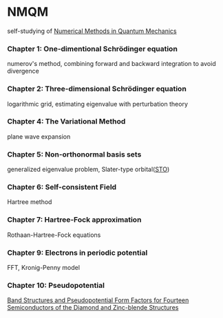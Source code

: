 # NMQM
self-studying of [Numerical Methods in Quantum Mechanics](http://www.fisica.uniud.it/~giannozz/Corsi/MQ/mq.html)


### Chapter 1: One-dimentional Schrödinger equation
numerov's method, combining forward and backward integration to avoid divergence

### Chapter 2: Three-dimensional Schrödinger equation
logarithmic grid, estimating eigenvalue with perturbation theory

### Chapter 4: The Variational Method
plane wave expansion

### Chapter 5: Non-orthonormal basis sets
generalized eigenvalue problem, Slater-type orbital([STO](https://en.wikipedia.org/wiki/STO-nG_basis_sets))

### Chapter 6: Self-consistent Field
Hartree method

### Chapter 7: Hartree-Fock approximation
Rothaan-Hartree-Fock equations

### Chapter 9: Electrons in periodic potential
FFT, Kronig-Penny model

### Chapter 10: Pseudopotential
[Band Structures and Pseudopotential Form Factors for Fourteen Semiconductors of the Diamond and Zinc-blende Structures](https://journals.aps.org/pr/abstract/10.1103/PhysRev.141.789)
